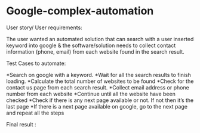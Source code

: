 # Google-complex-automation

User story/ User requirements:

The user wanted an automated solution that can search with a user inserted keyword into google & the software/solution needs to collect contact information (phone, email) from each website found in the search result.

Test Cases to automate:

*Search on google with a keyword.
*Wait for all the search results to finish loading.
*Calculate the total number of websites to be found
*Check for the contact us page from each search result.
*Collect email address or phone number from each website
*Continue until all the website have been checked
*Check if there is any next page available or not. If not then it’s the last page
*If there is a next page available on google, go to the next page and repeat all the steps

Final result :

